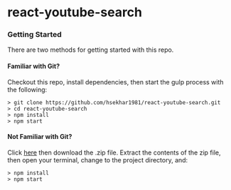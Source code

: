 # react-youtube-search

### Getting Started

There are two methods for getting started with this repo.

#### Familiar with Git?
Checkout this repo, install dependencies, then start the gulp process with the following:

```
> git clone https://github.com/hsekhar1981/react-youtube-search.git
> cd react-youtube-search
> npm install
> npm start
```

#### Not Familiar with Git?
Click [here](https://github.com/hsekhar1981/react-youtube-search.git) then download the .zip file.  Extract the contents of the zip file, then open your terminal, change to the project directory, and:

```
> npm install
> npm start
```
